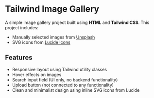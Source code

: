 # Tailwind Image Gallery

A simple image gallery project built using **HTML** and **Tailwind CSS**. This project includes:

- Manually selected images from [Unsplash](https://unsplash.com)
- SVG icons from [Lucide Icons](https://lucide.dev)

## Features

- Responsive layout using Tailwind utility classes
- Hover effects on images
- Search input field (UI only, no backend functionality)
- Upload button (not connected to any functionality)
- Clean and minimalist design using inline SVG icons from Lucide
